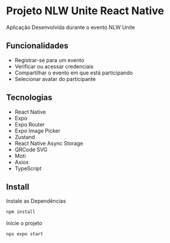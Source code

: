 # Projeto NLW Unite React Native

Aplicação Desenvolvida durante o evento NLW Unite 

## Funcionalidades
- Registrar-se para um evento
- Verificar ou acessar credenciais
- Compartilhar o evento em que está participando
- Selecionar avatar do participante



## Tecnologias

- React Native
- Expo
- Expo Router
- Expo Image Picker
- Zustand
- React Native Async Storage
- QRCode SVG
- Moti
- Axios
- TypeScript

## Install

Instale as Dependências 

```bash
npm install
```
Inicie o projeto
```bash
npx expo start
```

